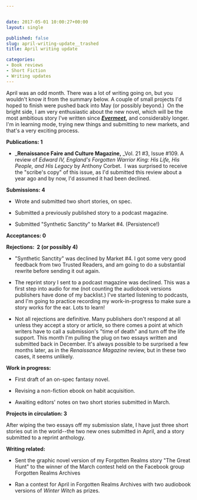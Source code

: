 ```yaml
---


date: 2017-05-01 10:00:27+00:00
layout: single

published: false
slug: april-writing-update__trashed
title: April writing update

categories:
- Book reviews
- Short Fiction
- Writing updates
---
```


April was an odd month. There was a lot of writing going on, but you wouldn't know it from the summary below. A couple of small projects I'd hoped to finish were pushed back into May (or possibly beyond.)  On the bright side, I am very enthusiastic about the new novel, which will be the most ambitious story I've written since **[_Evermeet_](http://www.elainecunningham.com/books/forgotten-realms/evermeet-info/),** and considerably longer. I'm in learning mode, trying new things and submitting to new markets, and that's a very exciting process.

**Publications: 1**



 	
  * _**Renaissance Faire and Culture Magazine,** _Vol. 21 #3, Issue #109. A review of _Edward IV, England's Forgotten Warrior King: His Life, His People, and His Legacy_ by Anthony Corbet.  I was surprised to receive the "scribe's copy" of this issue, as I'd submitted this review about a year ago and by now, I'd assumed it had been declined.


**Submissions: 4**



 	
  * Wrote and submitted two short stories, on spec.

 	
  * Submitted a previously published story to a podcast magazine.

 	
  * Submitted "Synthetic Sanctity" to Market #4. (Persistence!)


**Acceptances: 0**

**Rejections:  2 (or possibly 4)**



 	
  * "Synthetic Sanctity" was declined by Market #4. I got some very good feedback from two Trusted Readers, and am going to do a substantial rewrite before sending it out again.

 	
  * The reprint story I sent to a podcast magazine was declined. This was a first step into audio for me (not counting the audiobook versions publishers have done of my backlist.) I've started listening to podcasts, and I'm going to practice recording my work-in-progress to make sure a story works for the ear. Lots to learn!

 	
  * Not all rejections are definitive. Many publishers don't respond at all unless they accept a story or article, so there comes a point at which writers have to call a submission's "time of death" and turn off the life support. This month I'm pulling the plug on two essays written and submitted back in December. It's always possible to be surprised a few months later, as in the _Renaissance Magazine_ review, but in these two cases, it seems unlikely.


**Work in progress:**



 	
  * First draft of an on-spec fantasy novel.

 	
  * Revising a non-fiction ebook on habit acquisition.

 	
  * Awaiting editors' notes on two short stories submitted in March.


**Projects in circulation: 3**


After wiping the two essays off my submission slate, I have just three short stories out in the world--the two new ones submitted in April, and a story submitted to a reprint anthology.


**Writing related:**



 	
  * Sent the graphic novel version of my Forgotten Realms story "The Great Hunt" to the winner of the March contest held on the Facebook group Forgotten Realms Archives

 	
  * Ran a contest for April in Forgotten Realms Archives with two audiobook versions of _Winter Witch_ as prizes.


